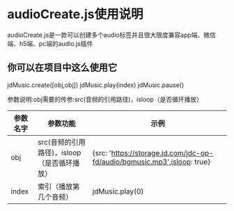 # audioCreate.js使用说明

  audioCreate.js是一款可以创建多个audio标签并且很大限度兼容app端、微信端、h5端、pc端的audio.js插件
  
## 你可以在项目中这么使用它

  jdMusic.create([obj,obj])
  jdMusic.play(index)
  jdMusic.pause()
  
  参数说明:obj需要的传参:src(音频的引用路径)，isloop（是否循环播放）
  
  | 参数名字 | 参数功能 | 示例
  | ------- | -------|----
  | obj | src(音频的引用路径)，isloop（是否循环播放）| {src: 'https://storage.jd.com/jdc-op-fd/audio/bgmusic.mp3',isloop: true}
  | index | 索引（播放第几个音频） | jdMusic.play(0)

 
